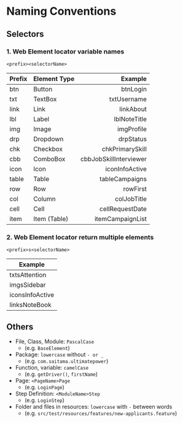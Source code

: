 # Naming Conventions

## Selectors

### 1. Web Element locator variable names

`<prefix><selectorName>`

| Prefix | Element Type |                Example |
| ------ | :----------- | ---------------------: |
| btn    | Button       |               btnLogin |
| txt    | TextBox      |            txtUsername |
| link   | Link         |              linkAbout |
| lbl    | Label        |           lblNoteTitle |
| img    | Image        |             imgProfile |
| drp    | Dropdown     |              drpStatus |
| chk    | Checkbox     |        chkPrimarySkill |
| cbb    | ComboBox     | cbbJobSkillInterviewer |
| icon   | Icon         |         iconInfoActive |
| table  | Table        |         tableCampaigns |
| row    | Row          |               rowFirst |
| col    | Column       |            colJobTitle |
| cell   | Cell         |        cellRequestDate |
| item   | Item (Table) |       itemCampaignList |

### 2. Web Element locator return multiple elements

`<prefix>s<selectorName>`

| Example         |
| --------------- |
| txtsAttention   |
| imgsSidebar     |
| iconsInfoActive |
| linksNoteBook   |

## Others

- File, Class, Module: `PascalCase`
  - (e.g. `BaseElement`)
- Package: `lowercase` without `- or _`
  - (e.g. `com.saitama.ultimatepower`)
- Function, variable: `camelCase`
  - (e.g. `getDriver()`, `firstName`)
- Page: `<PageName>Page`
  - (e.g. `LoginPage`)
- Step Definition: `<ModuleName>Step`
  - (e.g. `LoginStep`)
- Folder and files in resources: `lowercase` with `-` between words
  - (e.g. `src/test/resources/features/new-applicants.feature`)
